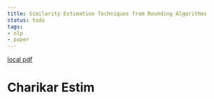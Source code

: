 ```yaml
---
title: Similarity Estimation Techniques from Rounding Algorithms
status: todo
tags:
- nlp
- paper
---
```


[local pdf](../../../pdfs/charikar-estim.pdf)

# Charikar Estim
